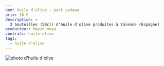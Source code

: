 ```yaml
---
nom: Huile d'olive - pack cadeau
prix: 18 €
description: >
  3 bouteilles (50cl) d'huile d'olive produites à Valence (Espagne)
producteur: David-moya
contrats: huile-olive
tags: 
  - huile d'olive
---
```


![photo d'huile d'olive](./media/huile-olive.jpg)